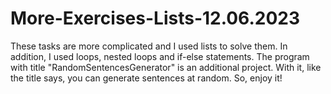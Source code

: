 # More-Exercises-Lists-12.06.2023
These tasks are more complicated and I used lists to solve them. In addition, I used loops, nested loops and if-else statements.
The program with title "RandomSentencesGenerator" is an additional project. With it, like the title says, you can generate sentences at random. 
So, enjoy it!
